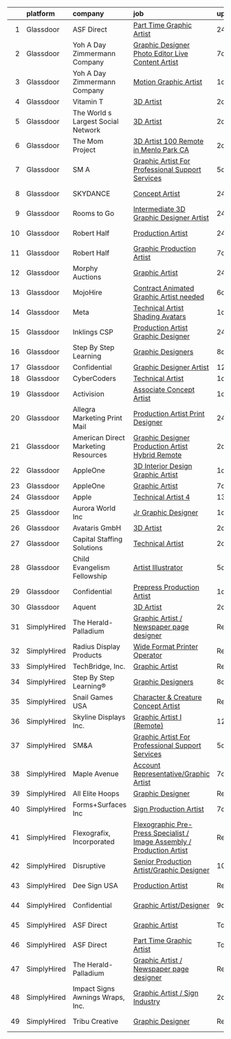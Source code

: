 

|    | platform    | company                             | job                                                                                                                                                                                                                                                                                                                                                                                                                                                                                                                                                                                                                                                                                                                                                                                                                                                                                                                                                                                                                                                                                                                                                                                                                                                                                                                                                                                                                                                       | update_time   | location         |
|---:|:------------|:------------------------------------|:----------------------------------------------------------------------------------------------------------------------------------------------------------------------------------------------------------------------------------------------------------------------------------------------------------------------------------------------------------------------------------------------------------------------------------------------------------------------------------------------------------------------------------------------------------------------------------------------------------------------------------------------------------------------------------------------------------------------------------------------------------------------------------------------------------------------------------------------------------------------------------------------------------------------------------------------------------------------------------------------------------------------------------------------------------------------------------------------------------------------------------------------------------------------------------------------------------------------------------------------------------------------------------------------------------------------------------------------------------------------------------------------------------------------------------------------------------|:--------------|:-----------------|
|  1 | Glassdoor   | ASF Direct                          | [Part Time Graphic Artist](https://www.glassdoor.com/partner/jobListing.htm?pos=101&ao=1110586&s=58&guid=00000182f7dccc6f8177afbd1870a16e&src=GD_JOB_AD&t=SR&vt=w&ea=1&cs=1_bec38396&cb=1662015819195&jobListingId=1008105968080&cpc=F929909D2225707A&jrtk=3-0-1gbrtpj4oim97801-1gbrtpj5ag2f6800-7b8ca7eaf2ec117d--6NYlbfkN0B3WUMrqpVxQr7h284cQhtpV-mfLRJNlRd-4gVisIvsnIHzdqtJMEpTgu7cNkcRhqKIY9OKkh_5s6tOx919c41UIi7hUwx5eLxCjmA2b3Qt8FYL-VMQOXcDcg6yv_cnXG5aUWZymd6p-NZtf6ighWBdT0c7C_iRJHUGUryYxvBbUy6r05yp-UvmoiAA1qyFU4qZZgNMAhC_HCezgHMGBnyq4NclnubeGaU4FHunVe7RTROV7A0Ncz92WOqw1w8jI6pIxqfr-slQCtGrno2DSxyAwQxiE3gU-SIy0KqszMem8eKYR2-h4JKVwpyP3vq5eV3fmq7OTVgAl88ppDRPtF-Uy-lFZYaokIxISyf4lqTs30WFv52PVH3alZm3g6c2f6kAm1uDFNg9neUagSWC0JcAUrYnL-J_QesIWQAwgnFUjNN_0pBBVc64HpYNfxfJyMva1rKsmyQaay7YtBqWPwXwo6miZ8s5_014VQdUvWYFgG_MDKZLKrDEHrM9ZVopzZTGJuVK77rH-Q%3D%3D)                                                                                                                                                                                                                                                                                                                                                                                                                                                                                                                                                                           | 24h           | San Antonio, TX  |
|  2 | Glassdoor   | Yoh  A Day   Zimmermann Company     | [Graphic Designer Photo Editor   Live Content Artist](https://www.glassdoor.com/partner/jobListing.htm?pos=119&ao=1110586&s=58&guid=00000182f7dccc6f8177afbd1870a16e&src=GD_JOB_AD&t=SR&vt=w&ea=1&cs=1_e92107f8&cb=1662015819198&jobListingId=1008092127841&cpc=F41FEAB56D215062&jrtk=3-0-1gbrtpj4oim97801-1gbrtpj5ag2f6800-97c04bff3b3bab67--6NYlbfkN0Ae6Qmv8rNb3d5rEsMPL_plhvilYeiJERi7JqghURwQ9bq2mHgMGRGP2iYP1nqVQ_DIMryfs6BR5EyRixQCSfQQ1MuICmH795knzpaBdGJ9kSIKAtOkBBd-jxD4vAb_KigNpgnSCuBybEGJIMe3pDshcVyifdrpJZTLOeu60HVqNcceI-_ovfmSGzvlyTcEizCqmQUAyb5TYJxRxGl2Hf-MTVaJu5D5CbF0cm6o19SUcOSVBviMFJU_rVqjjOdrEdY0wUE9Rnf7zkE2rsVg8lx5hlCCL5HRof5C35mofkYZpZGa_6IPC-Ck6GeXyY9kRL2a6fmvErYgwpqgNoFGv9FzysP-xnSLTTitgiinkIpM2Kn30hb-stAOUu4DkhvSPsx2y0vncCjjTeuXvkXQFpFIAtcNCmMc9h9-XW2duLLgmFnZKI1AOChulyx9KCPDM0XyHRbjVQ0sr70PionIhcYrDaSreqvrHRU%3D)                                                                                                                                                                                                                                                                                                                                                                                                                                                                                                                                                                                              | 7d            | San Diego, CA    |
|  3 | Glassdoor   | Yoh  A Day   Zimmermann Company     | [Motion Graphic Artist](https://www.glassdoor.com/partner/jobListing.htm?pos=114&ao=1110586&s=58&guid=00000182f7dccc6f8177afbd1870a16e&src=GD_JOB_AD&t=SR&vt=w&ea=1&cs=1_51986102&cb=1662015819198&jobListingId=1008104450000&cpc=334ABAF5D42DC775&jrtk=3-0-1gbrtpj4oim97801-1gbrtpj5ag2f6800-d51fac1d690b7e00--6NYlbfkN0Ae6Qmv8rNb3d5rEsMPL_plhvilYeiJERi7JqghURwQ9bq2mHgMGRGP2iYP1nqVQ_AcuO8YB_ce7mvR5T2LH_9Zr-f5wtW2vKfcumYr7VOigM5um3n2l2sXwckjtNlLSoI6uTsLXECnyJT5AzXLxrVsmtwhl1j5tJ-9PK4Ktv6HI3qwtZxF0KctA3gowTXihdkqdalYtV3cBv8oUkFGxnx6wmJVIstBy3LGmKFjeBtmdv_2KB_t8Pr1BdktTIS2OlKryg8MqXPZ8tsANtW_9lClmAbvl3ylaF_M81VSTtORKbzBJ1Te8p729_wDu7COgIQ-esY8t6Vqoi5jj6cjaOj1X2AlOFv37xPMyZNH239_O1RvlPmXbhEbkKrtQlBixAh2UIGoUCA6O_57EgFCbNsGgwyeWqU60JQ8b3PDqthkrop6mCF1U-oqlhc-joSrYN53XZCrK9nSK8oJyitgr_MCHtp6qC5UHzM%3D)                                                                                                                                                                                                                                                                                                                                                                                                                                                                                                                                                                                                                            | 1d            | Remote           |
|  4 | Glassdoor   | Vitamin T                           | [3D Artist](https://www.glassdoor.com/partner/jobListing.htm?pos=118&ao=1110586&s=58&guid=00000182f7dccc6f8177afbd1870a16e&src=GD_JOB_AD&t=SR&vt=w&cs=1_03220b15&cb=1662015819198&jobListingId=1008101736792&cpc=C4A69CCDBB3B9599&jrtk=3-0-1gbrtpj4oim97801-1gbrtpj5ag2f6800-2b2eb8c88da764d8--6NYlbfkN0DMrcEu7yrtATojKJA7cEzGQ3FdRGWLh0CZQInL4ECGI6k5tN82kdM0OKoro5eXmjpevpdy0IkreFnL5qnrcSRvCVfTqcF7280jdqYDQIJ0pR79F1igEBkPiWZ7WCbcCXKB4yvzvZbXVCoaiOWBTkQyCRTvMbvAwuJn6zgycvtmXqreEG-jQHUCMT8ZNopL_dYNTsQZ8vJ4Vq9QhzaHvRV2tkTcdxq2ejoEY4S7GPWYnY7bUCQpuqWmENU5b8dVgJtAGeiEtjCFJx29XNWOK_iFOn3XpH_cdLNCGt1i3nS0j0Y4kjMRyeX1bERPJTJxjlxNqiibipn_2QoLF8OhsWj2yfXyTI2qp9L6PFjT39-HOeUwbHsfmRD_BJWM4jntgVXqpszmjw9FdR3vGVXFR4yC5HK6BnsI4h95TzJonFc_05NF0V62-2LyC-Mkl6e5Gu5xqiZNxjtHwyhhhNkqOQSefOtc_xCOHyx2DOoKMI_x8Q%3D%3D)                                                                                                                                                                                                                                                                                                                                                                                                                                                                                                                                                                                                                               | 2d            | Remote           |
|  5 | Glassdoor   | The World s Largest Social Network  | [3D Artist](https://www.glassdoor.com/partner/jobListing.htm?pos=122&ao=1110586&s=58&guid=00000182f7dccc6f8177afbd1870a16e&src=GD_JOB_AD&t=SR&vt=w&ea=1&cs=1_2b1a3440&cb=1662015819199&jobListingId=1008101832019&cpc=8795CF9063CD573D&jrtk=3-0-1gbrtpj4oim97801-1gbrtpj5ag2f6800-8fcda0edc12eaa9b--6NYlbfkN0DSgjPPcnEdvoK3uuxfISLALE6pB1FR7YSHOr_tSg5_QGIhoz_2VqUepdcKLBLI_zQ5vW7COe9b5mlnVXQPZh-LCDTWvpcID5VL-Y-dck3OFKxyxzH8bOfDIUENNU8cHnxMEbimO4vZSH99drUQuM-N0RdNfyWkpSpm1sBW4nersKwSm9JI8Oo0e_o4VmWF2P5I0C-fSgWe_F1uZXy8TG0BGwUGSc_HbJGSF-HZKw55PRYRVDC5DLoyv4X1JWnlGKyQlLXLWjJduaftSbfO5sdTVs0UWsguPNDEOFM-YHZYVVJeCj7RqbkmwT0Ql6UNieqwcMEc6FN8cemYuY5o5lVBsN_MelR1FARfJuy_MiAs3kI1zIPnOK5KGDwN2ITfBs0YXZzm686VfydiuGHDt64UaT72BvlYNahoIEw5V3z6HPjGCPz0Exs9MRuu-Jf-LtPWgcqwuysd5COHXO6aM4JOHCyEZ96pOMjLjSeS85bz0lRtWWz6F3dY8kPe77KyJPYE4HPKYYm6PnybLnYVOkmxd-N_hHQtIW9C4dKss3bOC88tJvwlNU61tdJPMnpgm2zUecNNRLCFJQ%3D%3D)                                                                                                                                                                                                                                                                                                                                                                                                                                                                                                                          | 2d            | Menlo Park, CA   |
|  6 | Glassdoor   | The Mom Project                     | [3D Artist  100  Remote in Menlo Park  CA ](https://www.glassdoor.com/partner/jobListing.htm?pos=117&ao=1110586&s=58&guid=00000182f7dccc6f8177afbd1870a16e&src=GD_JOB_AD&t=SR&vt=w&cs=1_2457d1af&cb=1662015819197&jobListingId=1008102377815&cpc=334ABAF5D42DC775&jrtk=3-0-1gbrtpj4oim97801-1gbrtpj5ag2f6800-99a50386500b7120--6NYlbfkN0BDp_epf89aHDQhKpPegNJQ_ldQpEFZQsM9OcONMGxWx6pU56EKHF58QjVdAUvn2gWCbb4iPylPCb40oRhLObA73Dzu5agUhwv28ctDaCesusQE5u8OWuwSsGbXFNG0CPuPg94BiiADrz4s2q0aI9FZ9835oNsExqZZ8uTkojmQUmQxAXKV5mgUM9v0GdqhdezEb-7K5ABlEe-HhVd4AlI9rMtvPsR6wPet-qluAi6gTSGazqKOjWrUfy3xJJvtbmTDQjT9aB4s1NtJ6HFCMVHeVc6vq98OzZXQ-vaEKo48EwZN2jYV3W2CVqTS4ekErrDOpC3YluPpTL_8L3asyJxK9scqBs_7javYqgc60pmeH7s-HmMIbU-ZIjcN8P5OzfGMTnN3lEWhDuyrAaq_JSjAoQ9KpFA50PNWR_TZFEJZ4i8z253oOobXyl2epz7prnn5RsyDOo4czIPRwZ2f_eCrVhwvxbFcdPSqEVuOG__EsHCMgTAA0hY6Tt2rJLlCkiY-xJY_GRQimNDPeB5VTnWMVZtT6nRlscEGIOOve6ZQqbB4Djx2ccl9pIIgOQ2ibOQ%3D)                                                                                                                                                                                                                                                                                                                                                                                                                                                                                                             | 2d            | Remote           |
|  7 | Glassdoor   | SM A                                | [Graphic Artist For Professional Support Services](https://www.glassdoor.com/partner/jobListing.htm?pos=124&ao=1136043&s=58&guid=00000182f7dccc6f8177afbd1870a16e&src=GD_JOB_AD&t=SR&vt=w&cs=1_9d18151e&cb=1662015819198&jobListingId=1008097158398&jrtk=3-0-1gbrtpj4oim97801-1gbrtpj5ag2f6800-bfe02a9893aa4947-)                                                                                                                                                                                                                                                                                                                                                                                                                                                                                                                                                                                                                                                                                                                                                                                                                                                                                                                                                                                                                                                                                                                                         | 5d            | Remote           |
|  8 | Glassdoor   | SKYDANCE                            | [Concept Artist](https://www.glassdoor.com/partner/jobListing.htm?pos=127&ao=1136043&s=58&guid=00000182f7dccc6f8177afbd1870a16e&src=GD_JOB_AD&t=SR&vt=w&cs=1_3619ebff&cb=1662015819199&jobListingId=1008108162068&jrtk=3-0-1gbrtpj4oim97801-1gbrtpj5ag2f6800-88add8ffaff4ec93-)                                                                                                                                                                                                                                                                                                                                                                                                                                                                                                                                                                                                                                                                                                                                                                                                                                                                                                                                                                                                                                                                                                                                                                           | 24h           | Los Angeles, CA  |
|  9 | Glassdoor   | Rooms to Go                         | [Intermediate 3D Graphic Designer Artist](https://www.glassdoor.com/partner/jobListing.htm?pos=110&ao=1110586&s=58&guid=00000182f7dccc6f8177afbd1870a16e&src=GD_JOB_AD&t=SR&vt=w&ea=1&cs=1_55dec24c&cb=1662015819197&jobListingId=1008108076858&cpc=B101C867B3EF2D75&jrtk=3-0-1gbrtpj4oim97801-1gbrtpj5ag2f6800-c444f15f7986bad0--6NYlbfkN0DQkrWslipYdAKKBYyyAy12PZe5Qif844XZvzAwxKbcyIRxhdHaqMzJraSVoY3LdvaPadkaBC3lodjcGeqzZ0CzwXgv21el_p1piqAbJTR-MmKNZn56B_mceBCkGWOrhSc4U22Hzs2lfvZq-mIazWCNxQ1tJd_n97JA7antOfVzCEwMyb0bJsvIXcJOLHPHIcycZt_6WCS0IVZB_bjGkqEyJo1HWG1AvBUoU0m1x3xH85REMMLAOYB1jTCcDUX0au68GXD5Q8f2AWVnZXerKH73CDks10Gkny_4YuCfLQBRg3IQ88OUgw9EAW1hSA03rPJHliwZLflofUr3IuzW1mumZPpmZVbgVD_Df9-5-twzO3cG1hzWKHxU3Wt4-jhJQyOy_3R9SGQyDcwvZ5ZUa7JsjQ-Ff9wMvYlXfKvpEKFPxo3mGOY-G4fsyDATRSYCFihWpK-YKYXjFBsZP-sw9YUKu8M3aVWUzKrIShGhPfn1h4XpKWpVo0V_wUbGS0bWyQPvdIOya0VCusHfIz0NXS-sgxAiUjmuiONJuYcfoJm4iA%3D%3D)                                                                                                                                                                                                                                                                                                                                                                                                                                                                                                                            | 24h           | Seffner, FL      |
| 10 | Glassdoor   | Robert Half                         | [Production Artist](https://www.glassdoor.com/partner/jobListing.htm?pos=112&ao=1110586&s=58&guid=00000182f7dccc6f8177afbd1870a16e&src=GD_JOB_AD&t=SR&vt=w&ea=1&cs=1_66160080&cb=1662015819197&jobListingId=1008107855792&cpc=654405A9B1E0A9F5&jrtk=3-0-1gbrtpj4oim97801-1gbrtpj5ag2f6800-a641f55a403ec759--6NYlbfkN0CpzDdaQkua3np5pkmj49lKioZwmwxQ-yx5plwbYmV_M_naZz0UvX_-GEYUMVc-ypXkbxrAtAWfmOUrwiThZ9o0R28dfJEfTrMAYELoU7yj-0Lacw3UnDp44yddqRDEB19MUwE9q12_DCPpi736YnKiz8t4An9EgeHoh6enNqAOwjNcnHqsLiWlQgLCj66MGjqVhSjkgJcPBaKbvG4sq8PGFbzP4UD42IfvTfY4BCiFh6kNDV4BADosfHL2EjEhrkitubI6lMrFUaQv38gFi8QHjOU1A6EQci1o-iPttqUC7ydbBxl9C5u0x8ejPmZzx1XIIok9n89pPx31Q12UX_24BsW09hACR4ZODrU6le2H4pOYKsyxmNkoPniX-d4y_PCIkr1Dwv_YfLsCkp79bstn3JaY5GvjDIuPKL5MpraAtzjB4e_LKbJJsp8Dnq_61xHJYYoXlzxFluMH0gcbQxa3_zp6Tb63EwSt18RzkkjQTzsOqnYsk4SKH870LeskqNCJKhG5JXwC9AQTv6l-ebduOb0r9rw_-o_04vevsWOldg%3D%3D)                                                                                                                                                                                                                                                                                                                                                                                                                                                                                                                                                  | 24h           | Torrance, CA     |
| 11 | Glassdoor   | Robert Half                         | [Graphic Production Artist](https://www.glassdoor.com/partner/jobListing.htm?pos=123&ao=1110586&s=58&guid=00000182f7dccc6f8177afbd1870a16e&src=GD_JOB_AD&t=SR&vt=w&ea=1&cs=1_e5af0797&cb=1662015819199&jobListingId=1008091740794&cpc=3BA4CE39D5B5DEF5&jrtk=3-0-1gbrtpj4oim97801-1gbrtpj5ag2f6800-6ff5f6dfe795e0c4--6NYlbfkN0CpzDdaQkua3np5pkmj49lKioZwmwxQ-yx5plwbYmV_M5D5L-Qc0ctlzngdN9ToX43-PM_K3Pp02wqgpCiNSyDxIUCVU3OIKP19MAMmL91DqUvGYl_Q6lsRq95skGOD4YKtV1rD2KyAGO109k2hH-F7kBWGwO1uPhhsYNbKXjnnwS5W-ykLhvSzWq8EYiQXQ6vuqPCQY6dvbAYxDjzQ4xTzVNrn9XDwsCO1zctozcus0kSzfTSP26Q9iQrJ5i7NaNjmINbWiw5ZUW3lGBd4PpBhmTBXSCh-eC6uX14OQDC9I35wWQlliKozsYbpKSQCqvFDhCAB2Z2Qbb9K36ja6KGpgyl6SAy2UjtCApP0N4v-m8giUhEs6Uw6Sh2Ni4l59R7Dibt01h8AR5Cxk07yp5R_ks4lrJz1_QFiVgPxNbij4_MdgmW7dFtNe0V6ED_6DqiXLwE57w0CEOJNuNDeZcoe21IOSeK7aPrEuMsZyA4yhOL5D7-ze5JrCazSLBagmh2eqMbPS1h97OP1k_y2XoMyZOg4P--H6zoXYqCVTqUefpISXo2VX6mv)                                                                                                                                                                                                                                                                                                                                                                                                                                                                                                                                      | 7d            | Morgan Hill, CA  |
| 12 | Glassdoor   | Morphy Auctions                     | [Graphic Artist](https://www.glassdoor.com/partner/jobListing.htm?pos=129&ao=1136043&s=58&guid=00000182f7dccc6f8177afbd1870a16e&src=GD_JOB_AD&t=SR&vt=w&ea=1&cs=1_cca9da75&cb=1662015819199&jobListingId=1008107864198&jrtk=3-0-1gbrtpj4oim97801-1gbrtpj5ag2f6800-fe098c33ef0a8b43-)                                                                                                                                                                                                                                                                                                                                                                                                                                                                                                                                                                                                                                                                                                                                                                                                                                                                                                                                                                                                                                                                                                                                                                      | 24h           | Denver, PA       |
| 13 | Glassdoor   | MojoHire                            | [Contract  Animated Graphic Artist needed](https://www.glassdoor.com/partner/jobListing.htm?pos=130&ao=1136043&s=58&guid=00000182f7dccc6f8177afbd1870a16e&src=GD_JOB_AD&t=SR&vt=w&ea=1&cs=1_53a40632&cb=1662015819199&jobListingId=1008095533214&jrtk=3-0-1gbrtpj4oim97801-1gbrtpj5ag2f6800-528bb10c93900726-)                                                                                                                                                                                                                                                                                                                                                                                                                                                                                                                                                                                                                                                                                                                                                                                                                                                                                                                                                                                                                                                                                                                                            | 6d            | Campbell, CA     |
| 14 | Glassdoor   | Meta                                | [Technical Artist  Shading  Avatars ](https://www.glassdoor.com/partner/jobListing.htm?pos=104&ao=1110586&s=58&guid=00000182f7dccc6f8177afbd1870a16e&src=GD_JOB_AD&t=SR&vt=w&cs=1_10cca1dd&cb=1662015819195&jobListingId=1008104919858&cpc=654405A9B1E0A9F5&jrtk=3-0-1gbrtpj4oim97801-1gbrtpj5ag2f6800-f15d80185ea8b6cb--6NYlbfkN0DYl4UJW4r1Vl7FEn6T9F-rD9lpC-0oMJVSiWjK_MGUd8e8cHXcpv6KPyjLHZEfqkWmIihMCJXc31fMADfN0gJ7IUkPxhTp1nyQtrbvzomRIl047Bd7eGennDhYyBKwa6LFWtvklSdcE7P7hOAfvItVNb7U6znhKcTIS6fI4UQgWLG352V_IizaADTTqeeBU46CHtIxToHssvdcOoBgW_2BJqucZPabZPg27Lf1uOHJIqgser8wDczCtTlky9vatSauWtoD54iaZ1tMchLCAnwddhmdeOVwWzrOy6fJ1topNrkUNlZViil5zfxyJTU7cTBrbSGJhMyWlG686GwHzyKYitTVdu4CX7HezW8kQFHn9SOUj-k4zFeQ_NhnmaEHx5KblJYPZKMw4VLww_-31Q4QxGsBBNelVAv6UTpkrRRtohNanZglzmj_PK162e0FeVWK7_vKxsq23EsO50wQUEq_pU11duc44j0tZNiNV0tWybB7grX3yH5mIOdhttvonLih9mIWhqLUkmcG-0gpR1yRphZ9ctcqB9D_eleo4FYrid6Ok3i9rK7nWS8V_Dlz8fLS5-mzCI6tAZsxRfe1Qi4WozU7eWYyO0d7yWvyAQpzhC4gpal4nib_9SC2zUgmoMzedtga5Xh5gj2ZtfCNzQTcmVUV6UykxfV-KW-YFznA7trQrJvvDeEb4BjgR3nA7kLuzRSy4RKDMUQKyym0sOM6bx24pw6mrE5MtVhpdGJIo8GvT2u68BrjAKly3q9mNSeqm-wu1W3ouuYfq_YHacdLehlK1s-Ukrgb9AAxFS98RW0MvoRI0u4XpuSQvO6YvKetrtbqLW9ljV1P2vKl_S44mSDBOO_4KHtGzgJ3u5W7xvSqhOtGYUQgWHSac_1fc3T-OGLpK1A1lpimyCqZ4k85_1gyrjbRStX851XmazIZcQLTCmmv_CSstSvwwQh7EmW7Uj6xoFAyrDmrSIYathTaCy7n5ywYcwcZhU-BOace2KAwqY6VzDbUn2iVoWZx7lQPfQ__m_a0iqfSAUbPwcZTQY9gZXoDRXizm2ObLN6Lrpa-O8Ij4r_5) | 1d            | Remote           |
| 15 | Glassdoor   | Inklings CSP                        | [Production Artist Graphic Designer](https://www.glassdoor.com/partner/jobListing.htm?pos=111&ao=1110586&s=58&guid=00000182f7dccc6f8177afbd1870a16e&src=GD_JOB_AD&t=SR&vt=w&ea=1&cs=1_8785a171&cb=1662015819197&jobListingId=1008107294157&cpc=AC285F3A3ECA6BB0&jrtk=3-0-1gbrtpj4oim97801-1gbrtpj5ag2f6800-2d9851b567afacd6--6NYlbfkN0CoyMkkGAxZjVSt7VAP9q1mrEz8cQI1X8C5P0Fsj6Ojc3wfq6oxB_9melr-3mC39msXzpBG23DMnU33C7lj0vh162QrY1HhVGWuespK1ws7oXnvb5HokrceiwDC6ktEmsfFgfa7-ELJEzH6bdtUkox7czijmHfM2daxL8bFDLSOWN-kWwC6YI6_rtnBAvzf3-OY1ruw9W0OJ_XSqlyoqyTInP6QLZJJllWa5uUlMzKKzvIqrOqr5ROYeGKc41vWaW3DA-54wEBdQgMU2sCrZHreaSUVCo9Zl55chf0oEnIXgB-0D9V-wNxERMJZyD9YzL5HIYvjVsG2pYEYIfBBEJ-nMyIrb7EiS-zdCycZ5bBzRmNb3yvkkNku1bOHLyX_tv3hEg2-DPqNVmeZfwNtlKC3b2j4ZKHzpziSgLO4muIu5lhvcX3fiydLcmU6e6v_59Y5_yqxO3wk1Ps5fKexiiBp_vLqHR0yFznV6z7GUu_8D-sVxGdJwri0wKBYfLWQjnSHFZBKUvgNtg%3D%3D)                                                                                                                                                                                                                                                                                                                                                                                                                                                                                                                                                                 | 24h           | Loveland, CO     |
| 16 | Glassdoor   | Step By Step Learning               | [Graphic Designers](https://www.glassdoor.com/partner/jobListing.htm?pos=126&ao=1136043&s=58&guid=00000182f7dccc6f8177afbd1870a16e&src=GD_JOB_AD&t=SR&vt=w&ea=1&cs=1_73788cf7&cb=1662015819199&jobListingId=1008089893648&jrtk=3-0-1gbrtpj4oim97801-1gbrtpj5ag2f6800-9d5efbbbac5ff951-)                                                                                                                                                                                                                                                                                                                                                                                                                                                                                                                                                                                                                                                                                                                                                                                                                                                                                                                                                                                                                                                                                                                                                                   | 8d            | Remote           |
| 17 | Glassdoor   | Confidential                        | [Graphic Designer Artist](https://www.glassdoor.com/partner/jobListing.htm?pos=106&ao=1110586&s=58&guid=00000182f7dccc6f8177afbd1870a16e&src=GD_JOB_AD&t=SR&vt=w&ea=1&cs=1_da6ea8a0&cb=1662015819196&jobListingId=1008081123684&cpc=1FDE87803EF93CD3&jrtk=3-0-1gbrtpj4oim97801-1gbrtpj5ag2f6800-bf807237bbd48025--6NYlbfkN0Ag_vOSqVc2GjcKbyaSGHyAbcl0xooF_Y2PvIayQ2HWR8Xara5wkVdalUnPf8VXS8ktIAIcjj2zoOd5Lb3kKgjberLcQjFFsCP6FmUMsMJfhEEPyY59XhubVSr6y3IM9MMY5SSfzVHonp1AgvKaby4Isv0gBliLkpjdeGzrq00yN1Y0B26pQjDPV0f9zw5MwKRWi1mvtyX-OaBREodSEdo5SD0spShUTBYjyJpG-8HXb1cFPirOoFWKgZzHUgxfigP--TrHYCPgLTIt4n1czv6KIJ7YCapL2JbQ4Yara-Q4KQbS0T3odyZGBxREDsAfAg6YHkCYUirrpwy2wYkUmcJcgQTLw0Phma452Uk1YxVRW-3-RsCKVi0BmXzzI4X9xJSVLWQRA-B2pAt1LrgA1O8R77aCZr9tciVILRLKlOsBOz0ELR7KltjtizFtdSTyVPRKnqac25G0NOiHnbeVrfuLViLsxeTsv4P3oXZajDsU38AIFzcPpXY6Rkl82nOReTY%3D)                                                                                                                                                                                                                                                                                                                                                                                                                                                                                                                                                                                          | 12d           | Norwell, MA      |
| 18 | Glassdoor   | CyberCoders                         | [Technical Artist](https://www.glassdoor.com/partner/jobListing.htm?pos=121&ao=1110586&s=58&guid=00000182f7dccc6f8177afbd1870a16e&src=GD_JOB_AD&t=SR&vt=w&ea=1&cs=1_b0a861ed&cb=1662015819198&jobListingId=1008103069611&cpc=C4A69CCDBB3B9599&jrtk=3-0-1gbrtpj4oim97801-1gbrtpj5ag2f6800-d18f6c664c2222a9--6NYlbfkN0CpFJQzrgRR8WqXWK1qKKEqALWJw739KlKqr2H-MSI4eoBlI4EFrmor2FYZMP3muM1w4UmO-snJqHBX0sLsbtAAjEyHLVRTwOzHRF_Ruh51chqTUEar5GLtug8yTV_z7UM-DdybLQ1mGUyzNhofS0qr9pNvZ2gqRzkonnAcrbbo4gle9WFUvz0FqQt3tP6VR-Z2N1xgCCJ2c-toHx0Rs44JYNpJkPFCk8ctlte8Vf5PrnEa0WPe1TJxEiLXdwmWD8BsX4bm6tFo73l_BJQIwcUIpJMs05lIgq6eKsJzdmUAf30rCPsaVmsNuMfhhgZxtlJ-uruuCG98pVsg6wsLLRZPg-SFTr1Jwdr1WcIxfPEiJFpva0ICTpBuAPRDD7fA6Rn5uIP4MGGKMYWJkIlHHwQx-jv6KBXoexvy8asykoRVgZJ7WNyeQCCfOQyK9aRctu6CdK-qcJ7A2jc8Xfg7x2CdNYohZDm5IP1D6B7X5pDGQrUf9i4IX_Ax7oO7712FyTVupiYILvIj5pwIWDQXfkMisi_xcvLpWVdIb8sVfFgPRn_fpnsT7_PYgwhNqofy77ZM5rC_S-C-l3KPlVlO1mmHtUba7xNIaZRllEvVDbsePuDfcFmxHsxr6ZRS68YvEeUwrUepURPtL6NaUzuI7s5RBGDoDjZgtIPPimO78iEKcyyXwmgRln7FK8ysQV0c1ztK26GVVf_vT9Qe6zW-ROlW5edi51VgXfrmjKloZpb-PV-hAAY5j8zAQJcZj2BxQrotHFqbIrxZdjPSDlg8XeEiM772zVbWuT6VWhJLkdfcTiuOcesdghzMMkXw-PC8AtFeaJqBwdzT9nXVE35spVz4-dyfDM1M5Qws5-xFKn6eTUqM3R-VpxgEOlJAC4J0jdgCl3diG3NXhVxZvFB4wYTfQaXZK8fTJG8c9zKsvcHyDbl4jjey7AA0t8M3ji-c0sCJvCRHZmDrwQYyCOuqt4wV)                                                                                                               | 1d            | Austin, TX       |
| 19 | Glassdoor   | Activision                          | [Associate Concept Artist](https://www.glassdoor.com/partner/jobListing.htm?pos=125&ao=1136043&s=58&guid=00000182f7dccc6f8177afbd1870a16e&src=GD_JOB_AD&t=SR&vt=w&cs=1_0ea5e8fd&cb=1662015819198&jobListingId=1008105056016&jrtk=3-0-1gbrtpj4oim97801-1gbrtpj5ag2f6800-f496f8d804ebb2fc-)                                                                                                                                                                                                                                                                                                                                                                                                                                                                                                                                                                                                                                                                                                                                                                                                                                                                                                                                                                                                                                                                                                                                                                 | 1d            | Playa Vista, CA  |
| 20 | Glassdoor   | Allegra Marketing Print Mail        | [Production Artist Print Designer](https://www.glassdoor.com/partner/jobListing.htm?pos=102&ao=1110586&s=58&guid=00000182f7dccc6f8177afbd1870a16e&src=GD_JOB_AD&t=SR&vt=w&ea=1&cs=1_3698bd80&cb=1662015819196&jobListingId=1008106361715&cpc=B05B6D422C45E27E&jrtk=3-0-1gbrtpj4oim97801-1gbrtpj5ag2f6800-3263a07095eaf662--6NYlbfkN0APToHrk7ILONyRglvlT3LJMO76dZGJsKlG8WQjsY8CqzJJDeCOMXQi4vixqG5qP6aga4NEBPsT7T66fgRb1qubvyeUh8nFP5P_QBPNOuI9w_bCgZxI2LGfI0oAzBXdwoeA9oP1J39Roo-gZeEhJWN7z_iX-7VQ45eKwsBkCNRyO7VtMcEWWJq2RaQTz-agZp2u6BuUkTYfRX6vGIMbDXiYAUCmg0FPxJFgyY-PKNCDHIK_FyY28h78tUjKp_ajdCFTVaRUQtfpXdCbsEcO3pGvCA5Hl6vpK3ON3IWc5lpu9kw_nkFF8od6IiJ7VtyFZwfm9LScm1BatqF2iX0G1lwRKPfhyMRzrpNchaggceuYuYC_rog2RC5Y2-ep6q9ipEZE5SgpG6f-Xvmny4kClDB3L1hpkkjaVnDb2hk3sYc8tw83ed9rau6zeThlYW9Vc9SpncmhWBIixBkhsnxCvA3eemYHqibyQufQ1dPro6UyTLtv1fwgulHROZS7v9YzEg2SEDOF4XIRmw%3D%3D)                                                                                                                                                                                                                                                                                                                                                                                                                                                                                                                                                                   | 24h           | Portsmouth, NH   |
| 21 | Glassdoor   | American Direct Marketing Resources | [Graphic Designer Production Artist   Hybrid Remote](https://www.glassdoor.com/partner/jobListing.htm?pos=105&ao=1110586&s=58&guid=00000182f7dccc6f8177afbd1870a16e&src=GD_JOB_AD&t=SR&vt=w&ea=1&cs=1_7f4fd20a&cb=1662015819196&jobListingId=1008102549266&cpc=48B9F4758953335C&jrtk=3-0-1gbrtpj4oim97801-1gbrtpj5ag2f6800-50e0b1d2747dd206--6NYlbfkN0DwwJfO2BDddTsdChEvqw-_rWfVSrrpmOZhwVVJRO-dhbUPzerMUHF2gXaD45S7nC8AZ7DdSWqF_-4LM8pgvtMjT_Wndo7Mo1TRC2wv112fJLaEwZwdp63A3SmHJ8Evs9TG8UAX1W4ldg5MrGnzd0zvrPsoYwb0SL7xKPuuj2JIRaCnPe8b2u01R5P09oCiuq5gajQSFnGjtYOM65qfXd-4f4qkK29PNMRNhC3GcXishTyiUYAleav_t2vWz35qIVTAiHxBF9LXB7szMwu_0_UKulgAVzdC46D27Pslq7u2CG4PeuLhgsedHwqYfmC_PWS_wj95-du4t2YMOaQscbbvAk3z7_at-cJFl0qjo0AdYYEMaaBcNMHKAEO5WqSHr1Eh3twf9mJa8FhLjDA9vZSrbo3sdrI04rftCXHmw_TqVIsLnbUPdEDZFp6NQkw5gtMWfYkKb3xLx6SDq_8zAvslPLLuRNvXUnU5X4HMSIszRUkrZe4ECJhJ3WVjY8Y7A2T4AORWNbbEchUTus4H9v2DpUMaCI0-1uNfBdudvfNIJdCdbhMHGP4h-Zr2po2BKhQHsk8IalOKMJwgDvDrMSMibIwb_ft1_fbN9fuvDDWFFOm5Ii94LmrMUOIvnvAa6XFTumK3UExWPjO5ZOKbleWX5OLaBuf8FdxeHfHL1mOfhb-shwJClqwcX-Wto4_rvx0vwJxFB_wLSWwX6gPUDu5gu7hTvfMft2WC1iELLVcSQqeVt4SJsfef93GJwLcHM4o%3D)                                                                                                                                                                                                                                                                                               | 2d            | Chesterfield, MO |
| 22 | Glassdoor   | AppleOne                            | [3D Interior Design Graphic Artist](https://www.glassdoor.com/partner/jobListing.htm?pos=116&ao=1110586&s=58&guid=00000182f7dccc6f8177afbd1870a16e&src=GD_JOB_AD&t=SR&vt=w&ea=1&cs=1_0589ed10&cb=1662015819198&jobListingId=1008104197476&cpc=F41FEAB56D215062&jrtk=3-0-1gbrtpj4oim97801-1gbrtpj5ag2f6800-951f71ad3426e525--6NYlbfkN0Akmm0SHSm6KXMG3PLe28cvsql5ALZY-VGg2iXYcU3b0_QqRwb6uEYTLIurolMOrvyWHqIAVB8l9GrKHqwWe2xj-vVgz2aI16WaJh9VMUBHXRyPpAWByGby8-5Kc7eYRj4ew91JL0CipVjyETbkHOWoczZXm9F8SfM4JFqgbYYI0AmC19x4BaKZKig8EessuH3Gm4mrGSNKDJBDn1g3WS5E_IchB9xZX66QbahTu5Sg_Qmx2BoPGwh5TDu_KJLKcPaAo98IdTpD0Prq1hM2wPHC2_awi9Lrcsc-KaGQHdNFfeJFFy4ZmCvRdqFfL66z0Z3USoLTliG6aGDxh1eLvQpNKehYj-zGyVGPCqBnjlFqFYZfHvCzaGAATIxtdaIbLqouCM54DEZEI52iizza3Jtt3NCr7WBGEXXUWGDTuCK-NiJz6HtuPOR6GjmpOoWWQqqQnfkNkYzAkZFvGyE0mSZ45LE01aawT-WJw59TKTR7fejmnvynloSXBIKFsP0A4rVbtwD6I4LOtGJHq4y6f9rK0JTwI-ZI9wMZwLHT81zn0NcBlVNOk9tJOow_vrUYJCkkEvbKOQx3tehOWRpYPHl6)                                                                                                                                                                                                                                                                                                                                                                                                                                                                                              | 1d            | Corona, CA       |
| 23 | Glassdoor   | AppleOne                            | [Graphic Artist](https://www.glassdoor.com/partner/jobListing.htm?pos=113&ao=1110586&s=58&guid=00000182f7dccc6f8177afbd1870a16e&src=GD_JOB_AD&t=SR&vt=w&ea=1&cs=1_644a7096&cb=1662015819197&jobListingId=1008091761056&cpc=F41FEAB56D215062&jrtk=3-0-1gbrtpj4oim97801-1gbrtpj5ag2f6800-0533d92347c23134--6NYlbfkN0Akmm0SHSm6KXMG3PLe28cvsql5ALZY-VGg2iXYcU3b0_QqRwb6uEYTLIurolMOrvzee4fojbyMPCU9Kwc2_8Y85Q0y5qu_TW7yxZ9n5qpQgE8eMsnpVPn2xbWw-NKnXj6fwIcQ6j5vX3u3Td1oRF5C1aQvZPvD7DjWtQyUC_bNsbI_55rlKnNVfk5Mv3EQPoGZTzNPCOfU_8x1Lp1M2PaPoA8OHTTbn5bf6XuscMeXbrBYmJQ8fYudfEZPN4zic45S4X1SrVficgwhwfahYb6LmfXKXZdhMfcgPqZeNRmncRJrjLHpAb3mrqd1MKRdyRBgYln8rJDVD4cJTNze4tOLxq3209hnjBSMVhGvLGorPTBoAnZB9ptcGIGeTwULzo94gy8hEQj5KMQiikhAIJrUiBoNx9a6mPkRoGVJI9wJULpbTGiTNcl3Ub_RcAo88JIKpulHjbYjqB98LtnX8m18jzmLzIlvpt4TmYCRzn3D-r_m-KlC4_UXTqQxxP85QsXG6nbKO54QOXXBdUxTtIoaFSFKwmvhm_jjAfh8wepdnySaWnK4Hm1DYyQUFpIZqhele3wszSptag%3D%3D)                                                                                                                                                                                                                                                                                                                                                                                                                                                                                                                     | 7d            | Corona, CA       |
| 24 | Glassdoor   | Apple                               | [Technical Artist 4](https://www.glassdoor.com/partner/jobListing.htm?pos=109&ao=1110586&s=58&guid=00000182f7dccc6f8177afbd1870a16e&src=GD_JOB_AD&t=SR&vt=w&cs=1_887a7191&cb=1662015819196&jobListingId=1008078131617&cpc=C4A69CCDBB3B9599&jrtk=3-0-1gbrtpj4oim97801-1gbrtpj5ag2f6800-fe1416a032b85239--6NYlbfkN0BvKrLyj5gPmtZO9T8euul8TCxuuKNOtzRJOomxnwSEodTz2Bc-sPZl1dBMH13w-jM492YSUv0nu-JRSjO3y9lAjoraMjyITvd_eA6DGTmFELUbzdH5-lzMZ9xDP8m3tE8YLK8_aeAXPGcwDWndC8ivL0yQ8FSs5lpL2FHr8OUFgv0V8MzRS3iMOis-DLVStbwixeYKDgsENVaK2OtKuirDdxxJDPO4FEVxV0GPhnfubc8KhBYSx-3TMltBnwXZaGMoaoB_Kk7FoOZOk9qCTbnGv7yjJwkbW_943z4W6xB1O3mFwXJ1EmXCx8qt7tqYlsmY2yygqaLME12NA15XyKhU9wJ_jpY-_-bi8eMt6HL8oTwJ5UlOYIGv2ACGK6pQPRjw9DXL9cBMhUgvOlvq3jScrzRfWU5x414Zm3tQ5qOdXiVf63wmnm17mcqfOiLO0o71sdtP37gop2chKwEw3aBNy36z2b25NTT_M1Q10UQ4LrbinbEwPntkPhGmFEDIke2wVusre4CwZeJWPLnmSAdu1NlIA0AbmwLqlgsGECzaz6Uqbpy-Z8hoRjOXEOsMDSZznMOI1IsTt7at1kBb49dSGJg3kZl8M55UBzz2bDwBJtTf3t5Puf0AhVV5I1qEnU9yiOyMQbPz214SKnlbDUuhkgq5z43X5AeXEaD5_ZhJB_WY1gtLSaIv-ry3FUnWRKm6bzdjMcnb71gisBAWCyDer68XE4KMI5F7lK3LaKTiEATkSzeIDM0_muUD24UN323tI4gEXQiZniihlPtBrsrJ7-PrnR7uUpZPqx6SlwS9E1WPlgHfaBFnmB9y2QQEBZ1dMc-Zrnbe3bgmXmx6Ii_LgV16OQxKuO__y-S9c6cq1bynILyYxAigG9ulPFtjt5iz_oqpZwczVrakhBjpSPQq4fW8Bm3LVxHaJkrhN8tOn8XlbmCy7tPC)                                                                                                                                                  | 13d           | Seattle, WA      |
| 25 | Glassdoor   | Aurora World  Inc                   | [Jr  Graphic Designer](https://www.glassdoor.com/partner/jobListing.htm?pos=108&ao=1110586&s=58&guid=00000182f7dccc6f8177afbd1870a16e&src=GD_JOB_AD&t=SR&vt=w&ea=1&cs=1_09d2a9d4&cb=1662015819197&jobListingId=1008104329163&cpc=AC285F3A3ECA6BB0&jrtk=3-0-1gbrtpj4oim97801-1gbrtpj5ag2f6800-dd5f0b1946dcef3e--6NYlbfkN0BjCpZQd4kpxzAId9J3rqgVZ_AHvse4E9ss4zEN4CrWOiTVhiUZw0tTvKqmmeSwSa2FoasfXrSP34WeOH89CLk-7Nu7xznvdpOuEDwT1JMBJDE8DeAPXdyLAh_pzw6zxvKduviB47R7Jk9HHgc5PmCNCtBuWOrFZSh8LNLsOHV58I9Y0wGk1Qog6hgQYfB7GQcpX8PiQyS9UpZsbBN17mm761npFsO3BXOVGNw6hB5CJmVTWJfd3J5zOdrDfbiilpEkDN5K33-obUkeIxBvDR_oqFzRKxoq-eKQRD8DIA2hgm4m05dJNEX-ijof7TnczRMb-i1p3i-B6kg2bpY9DqyKXJlVqIb-qs7E_fNCOUKpEP4sVpdWcIGL9UMDqGyIb2KCCnj580MA-D43hHXP6uZ0JDyfqwRxznggxyx0pIqx9al1VGiJ-hMLITNcTQNKHZ9ap_RsiVMuCrIB7_rYIIV58XJuhtOfbTQitOhU4GGP-RTSo1XO9b0k)                                                                                                                                                                                                                                                                                                                                                                                                                                                                                                                                                                                                           | 1d            | Pico Rivera, CA  |
| 26 | Glassdoor   | Avataris GmbH                       | [3D Artist](https://www.glassdoor.com/partner/jobListing.htm?pos=128&ao=1136043&s=58&guid=00000182f7dccc6f8177afbd1870a16e&src=GD_JOB_AD&t=SR&vt=w&ea=1&cs=1_c19a8b6c&cb=1662015819199&jobListingId=1008101930598&jrtk=3-0-1gbrtpj4oim97801-1gbrtpj5ag2f6800-3cf80b76b4c3149d-)                                                                                                                                                                                                                                                                                                                                                                                                                                                                                                                                                                                                                                                                                                                                                                                                                                                                                                                                                                                                                                                                                                                                                                           | 2d            | Remote           |
| 27 | Glassdoor   | Capital Staffing Solutions          | [Technical Artist](https://www.glassdoor.com/partner/jobListing.htm?pos=120&ao=1110586&s=58&guid=00000182f7dccc6f8177afbd1870a16e&src=GD_JOB_AD&t=SR&vt=w&ea=1&cs=1_ee480615&cb=1662015819198&jobListingId=1008101520909&cpc=8795CF9063CD573D&jrtk=3-0-1gbrtpj4oim97801-1gbrtpj5ag2f6800-2594772f1889edda--6NYlbfkN0AHXq2vAVwR3IH7wgnTMdWCa3HguypIXx0DFudX-u0zu6XSU0N9gDGCMsnO9yvyAfN7z4WSmhge0rgvcX5d_W3PRhg5OOYFYOWXoEsZH8946wWUVcCTpPDayghY0BitPSojQogVse2UrV1JirFDsqSzBMjkhpQkjk1QuxNfjBHinuCB-fwxfD1HUw5MAk93Np19VzYCmcYCL-BJpDqskh2HYnIvyR_niFGnOYG_RwGCvU7lLGMao1LxjsUVQej9npg17BGcFrtNMUwdWDlZir0HeLX0DUsXGGdm06VVO979Xm9jLTTcErZbPFrcdV_EbAyvXg02OEgCyg17jhHgAazXYFpLXuinFsVF36jaZ30pa9VW4UIbJH4y83ciJPGqS9GP3rdGQFmwxS_0cfvxhcMnifK3UI6OEIOinBA73csKbYPh7s5M_Ls9EuhKOj8fKtG8yIGdVSNPYTAiCEzOdgT5mpODT8uXJ5yNf4Ne7Lk9ggPDhBK8kYQf)                                                                                                                                                                                                                                                                                                                                                                                                                                                                                                                                                                                                               | 2d            | New York, NY     |
| 28 | Glassdoor   | Child Evangelism Fellowship         | [Artist Illustrator](https://www.glassdoor.com/partner/jobListing.htm?pos=107&ao=1110586&s=58&guid=00000182f7dccc6f8177afbd1870a16e&src=GD_JOB_AD&t=SR&vt=w&ea=1&cs=1_5af27336&cb=1662015819196&jobListingId=1008097247888&cpc=FAE5E775D180B2FB&jrtk=3-0-1gbrtpj4oim97801-1gbrtpj5ag2f6800-5b74498310b517f4--6NYlbfkN0B3TR9fjcPWI1I0U1s8Xj-tIZQLTohrBDLR8eTwRNrsh6___QkIZjSA_TXPvC_ApiuNDU7BD1b-4HxnNu_3ApM9z-_TSf3Vws0tKqNdTJ5vkH_l843yEc5qLCKrQqMbocDdC_0S3PW2IM174bOXV9t3ZJ8Ne5uNPnQ4KnDRKxyWOvzsP7lRXTN2Q4cZbtg3fN1MligBlxF2hF_Ha1iRG-Z4ArcIYI6IY0hhtvxQ6PV1NF1o3JkXPqhMIHlmMS6N_WhTdLkITphvNnrv1WBFGgBzBqJhe3aGRzqzyxzuB6oBpLRfoTr_v017u-u0A8yBpnhXq5Vy3hg52quMoBP6XjJwl5g4mHYhWdglaSuQAfECHNLIIbQJ1ccUM_A8G5n1rWIPJlgeU3f6UJ3Cu6W9vNoicd_chmKekbIsv9akFrNJmOvzOqT_9h8hhbrOkeYyFBLx5jMLtiDhSBOe9CZl94iGfPi6UND3VdWO2Ksusc5NN0UxpJmPTodvG4_hYeoIcQk%3D)                                                                                                                                                                                                                                                                                                                                                                                                                                                                                                                                                                                               | 5d            | Warrenton, MO    |
| 29 | Glassdoor   | Confidential                        | [Prepress Production Artist](https://www.glassdoor.com/partner/jobListing.htm?pos=103&ao=1110586&s=58&guid=00000182f7dccc6f8177afbd1870a16e&src=GD_JOB_AD&t=SR&vt=w&ea=1&cs=1_1e447450&cb=1662015819196&jobListingId=1008103476646&cpc=F9A77EB4FA44235E&jrtk=3-0-1gbrtpj4oim97801-1gbrtpj5ag2f6800-7b28125eee794699--6NYlbfkN0AUEiE7Ib0w2AD8pJoy6oa0fMBpRJo1ZnxBl_mDugTad9m7JlUKFZFc5a-t7yj_01YQRqLmtR6277hwbO6Sf-UewnUX-1gMX4iIjlU_O5eO0Q7jtS1XIt4xqHfj1ftxwZQSxUr8hcryEhwaqAFCtC0CnQpgyb_KlrW6EQmWKJ7EQZqvQUXvyFyMUI3aUbfULKgzKeaMW1UXBjEm6sU2ZFonMzTGwcHcWBEBs6ai3W7JhL8oSGr_lcBtbxw9ivz8AEcV7n1FRTltH_u0gGKUq4lrXq4qTx_MSJFbxwPCqne6LzCJb8HwI5IdN5JP3CaRkmdH2QdsXWSgBmbEuhZ5n-8bOcfHONFDvxU-lRKW2y7_TiuIItrssOwm0t2YnOtuELPM-Cy07xkwlOrz8oIHo1PZ_46wPrUUCmDu_093Kn-shPbg8doBA7Jvt76vzUS2p4Fd266jno0bXCazRpyz1_VWZCymmX3ysKfPlU4bikuUAGVmHu5mW8iP_1wbmUCVhgsZk8Q6nNFZTw%3D%3D)                                                                                                                                                                                                                                                                                                                                                                                                                                                                                                                                                                         | 1d            | Monee, IL        |
| 30 | Glassdoor   | Aquent                              | [3D Artist](https://www.glassdoor.com/partner/jobListing.htm?pos=115&ao=1110586&s=58&guid=00000182f7dccc6f8177afbd1870a16e&src=GD_JOB_AD&t=SR&vt=w&cs=1_c6bf6213&cb=1662015819197&jobListingId=1008101920948&cpc=C4A69CCDBB3B9599&jrtk=3-0-1gbrtpj4oim97801-1gbrtpj5ag2f6800-7a7dee16c7322cf3--6NYlbfkN0DMrcEu7yrtATojKJA7cEzGQ3FdRGWLh0CZQInL4ECGI9gD0Wolx9R2EDT7B77c2cTECIRT7Xs8fgt35_HkyFkzhBHy2JM2wt6MYozQ-Uejk-2TBoQxAIccZy9QoX6LaPm4ephwwnDW5ekDr9dESjmtQkgbipB1j5iFsOEYn_O7o3qEtb0h65XwCxA7gpBVpQ55ijhnQ9sGl0UATllQRGsNqI2CxR_5cIx7FMn5hS904du7KgOV6IF2qT9xbAXf8H-06_ax3qRpyqUZYq1jhetWtSbhaFuB94XcdnuDevwCOi6WjhBVv4FZ7yCopYKy8hZoSJVtZJ_dgy5o7K1s98UdNgSxeIGyTG0tM4IOtXHpFsQjZd2t7UZVWGATnc_v_d_P3uuGn8sQog8s4B6kmm47-oGqVC7OBIEKIVO8-Z--GYzrSpFIrzunR1eMdS2fqwpzj5xc5-ArAYmkgc_hkU0j)                                                                                                                                                                                                                                                                                                                                                                                                                                                                                                                                                                                                                                                           | 2d            | Remote           |
| 31 | SimplyHired | The Herald-Palladium                | [Graphic Artist / Newspaper page designer](https://www.simplyhired.com/job/BfhouoKktYpPlfDx_I5h7YUM0GKI_92rIuSbKH292jr5oOKX4SYrqA?q=graphic+artist)                                                                                                                                                                                                                                                                                                                                                                                                                                                                                                                                                                                                                                                                                                                                                                                                                                                                                                                                                                                                                                                                                                                                                                                                                                                                                                       | Recently      | Remote           |
| 32 | SimplyHired | Radius Display Products             | [Wide Format Printer Operator](https://www.simplyhired.com/job/wh5vEvGxb9XIrBAjSHPHJOrIzo-yfnKWVW5-5DkAiUCGZMtbKJcTIw?q=graphic+artist)                                                                                                                                                                                                                                                                                                                                                                                                                                                                                                                                                                                                                                                                                                                                                                                                                                                                                                                                                                                                                                                                                                                                                                                                                                                                                                                   | Recently      | Dallas, TX       |
| 33 | SimplyHired | TechBridge, Inc.                    | [Graphic Artist](https://www.simplyhired.com/job/l0IUUMkXjpqJMFneuUy77rVrZPT6f5EnoWCu90y7zPEo_MSYZOK1Tw?q=graphic+artist)                                                                                                                                                                                                                                                                                                                                                                                                                                                                                                                                                                                                                                                                                                                                                                                                                                                                                                                                                                                                                                                                                                                                                                                                                                                                                                                                 | Recently      | Remote           |
| 34 | SimplyHired | Step By Step Learning®              | [Graphic Designers](https://www.simplyhired.com/job/3VbmFWvuh2T401CK26HTT2Q73UGXEbWWfB_nd78x99QPunPPmCitcA?q=graphic+artist)                                                                                                                                                                                                                                                                                                                                                                                                                                                                                                                                                                                                                                                                                                                                                                                                                                                                                                                                                                                                                                                                                                                                                                                                                                                                                                                              | 8d            | Remote           |
| 35 | SimplyHired | Snail Games USA                     | [Character & Creature Concept Artist](https://www.simplyhired.com/job/9zRbZWABpFZtD-rBL8gAzPB0JXUCAYloKc0z7lSteiwMJT3TMkR9Iw?q=graphic+artist)                                                                                                                                                                                                                                                                                                                                                                                                                                                                                                                                                                                                                                                                                                                                                                                                                                                                                                                                                                                                                                                                                                                                                                                                                                                                                                            | Recently      | Remote           |
| 36 | SimplyHired | Skyline Displays Inc.               | [Graphic Artist I (Remote)](https://www.simplyhired.com/job/wQyeSUW5wB54LbcvYxUfeB6qyKt55GB3gm4oqBaCLs1GL0rE_xLjRA?q=graphic+artist)                                                                                                                                                                                                                                                                                                                                                                                                                                                                                                                                                                                                                                                                                                                                                                                                                                                                                                                                                                                                                                                                                                                                                                                                                                                                                                                      | 12d           | United States    |
| 37 | SimplyHired | SM&A                                | [Graphic Artist For Professional Support Services](https://www.simplyhired.com/job/_bPrhCwkZNbSuf5seF8T_C-VYOqlw_tdVLb4gvB21EpNqYLtnKshzw?q=graphic+artist)                                                                                                                                                                                                                                                                                                                                                                                                                                                                                                                                                                                                                                                                                                                                                                                                                                                                                                                                                                                                                                                                                                                                                                                                                                                                                               | 5d            | Remote           |
| 38 | SimplyHired | Maple Avenue                        | [Account Representative/Graphic Artist](https://www.simplyhired.com/job/lPHJycUYlPfSwbPhpMXTAMWbdGTP8KdRDKpHmyIJnKfYAqF4lridBA?q=graphic+artist)                                                                                                                                                                                                                                                                                                                                                                                                                                                                                                                                                                                                                                                                                                                                                                                                                                                                                                                                                                                                                                                                                                                                                                                                                                                                                                          | 7d            | Big Bend, WI     |
| 39 | SimplyHired | All Elite Hoops                     | [Graphic Designer](https://www.simplyhired.com/job/NlRkUGulrTojrEVgRuaev59aRbb1nD-IxUFXJz0wBXHTHi2uOKZjgA?q=graphic+artist)                                                                                                                                                                                                                                                                                                                                                                                                                                                                                                                                                                                                                                                                                                                                                                                                                                                                                                                                                                                                                                                                                                                                                                                                                                                                                                                               | Recently      | Remote           |
| 40 | SimplyHired | Forms+Surfaces Inc                  | [Sign Production Artist](https://www.simplyhired.com/job/FOm6VFBUMiAT6cIozEqwFVL95k7xefa_auakEYTp4J_GMpdF-wfzhg?q=graphic+artist)                                                                                                                                                                                                                                                                                                                                                                                                                                                                                                                                                                                                                                                                                                                                                                                                                                                                                                                                                                                                                                                                                                                                                                                                                                                                                                                         | 7d            | Remote           |
| 41 | SimplyHired | Flexografix, Incorporated           | [Flexographic Pre-Press Specialist / Image Assembly / Production Artist](https://www.simplyhired.com/job/bz0oEgJfby4f-RdpI_JMI4ypoVfpQkFRzO4C_KdXua79GkJ3W7tZ6g?q=graphic+artist)                                                                                                                                                                                                                                                                                                                                                                                                                                                                                                                                                                                                                                                                                                                                                                                                                                                                                                                                                                                                                                                                                                                                                                                                                                                                         | Recently      | Carol Stream, IL |
| 42 | SimplyHired | Disruptive                          | [Senior Production Artist/Graphic Designer](https://www.simplyhired.com/job/zHm6k8V85bgWcpWhQ5BINR2xADEecZfmr1SY3Keptqdg4uiDIsivWw?q=graphic+artist)                                                                                                                                                                                                                                                                                                                                                                                                                                                                                                                                                                                                                                                                                                                                                                                                                                                                                                                                                                                                                                                                                                                                                                                                                                                                                                      | 10d           | Remote           |
| 43 | SimplyHired | Dee Sign USA                        | [Production Artist](https://www.simplyhired.com/job/x60djLGDAMJRQN1E_MZ6C88DBvur10_ZI3oZFN817uVXmALN7Zz83g?q=graphic+artist)                                                                                                                                                                                                                                                                                                                                                                                                                                                                                                                                                                                                                                                                                                                                                                                                                                                                                                                                                                                                                                                                                                                                                                                                                                                                                                                              | Recently      | West Chester, OH |
| 44 | SimplyHired | Confidential                        | [Graphic Artist/Designer](https://www.simplyhired.com/job/0xySWpq75KJo26mtUpIVw9mUNbVT61ThsnYBYghvvY_ZkzVDnLFh9g?q=graphic+artist)                                                                                                                                                                                                                                                                                                                                                                                                                                                                                                                                                                                                                                                                                                                                                                                                                                                                                                                                                                                                                                                                                                                                                                                                                                                                                                                        | 9d            | Sherwood, AR     |
| 45 | SimplyHired | ASF Direct                          | [Graphic Artist](https://www.simplyhired.com/job/FNJhHlUFVf9vO7iPrUpQVnkOMOp_fFDAC7sOOYP34LnQHsAva18aGw?q=graphic+artist)                                                                                                                                                                                                                                                                                                                                                                                                                                                                                                                                                                                                                                                                                                                                                                                                                                                                                                                                                                                                                                                                                                                                                                                                                                                                                                                                 | Today         | San Antonio, TX  |
| 46 | SimplyHired | ASF Direct                          | [Part Time Graphic Artist](https://www.simplyhired.com/job/HkDvboOyC0fuG4EMTBysWcliSQmM2Kq150C2-xn1wSZrTAA4At8sOA?q=graphic+artist)                                                                                                                                                                                                                                                                                                                                                                                                                                                                                                                                                                                                                                                                                                                                                                                                                                                                                                                                                                                                                                                                                                                                                                                                                                                                                                                       | Today         | San Antonio, TX  |
| 47 | SimplyHired | The Herald-Palladium                | [Graphic Artist / Newspaper page designer](https://www.simplyhired.com/job/BfhouoKktYpPlfDx_I5h7YUM0GKI_92rIuSbKH292jr5oOKX4SYrqA?q=graphic+artist)                                                                                                                                                                                                                                                                                                                                                                                                                                                                                                                                                                                                                                                                                                                                                                                                                                                                                                                                                                                                                                                                                                                                                                                                                                                                                                       | Recently      | Remote           |
| 48 | SimplyHired | Impact Signs Awnings Wraps, Inc.    | [Graphic Artist / Sign Industry](https://www.simplyhired.com/job/B38d853MvCLIM7aE48kSRWl3ru0J1Ta_GLb2qo3oDt3sNg8HAOZKGQ?q=graphic+artist)                                                                                                                                                                                                                                                                                                                                                                                                                                                                                                                                                                                                                                                                                                                                                                                                                                                                                                                                                                                                                                                                                                                                                                                                                                                                                                                 | 2d            | Sedalia, MO      |
| 49 | SimplyHired | Tribu Creative                      | [Graphic Designer](https://www.simplyhired.com/job/MwrHfwoxiy4U66jcvFct5ZYcV0fEV0i_DEYCgQXn5Ms-PWQkYpH_1Q?q=graphic+artist)                                                                                                                                                                                                                                                                                                                                                                                                                                                                                                                                                                                                                                                                                                                                                                                                                                                                                                                                                                                                                                                                                                                                                                                                                                                                                                                               | Recently      | San Antonio, TX  |